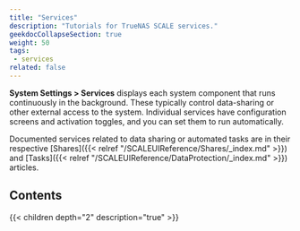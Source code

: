 ```yaml
---
title: "Services"
description: "Tutorials for TrueNAS SCALE services."
geekdocCollapseSection: true
weight: 50
tags:
 - services
related: false
---
```


**System Settings > Services** displays each system component that runs continuously in the background. These typically control data-sharing or other external access to the system. Individual services have configuration screens and activation toggles, and you can set them to run automatically.

Documented services related to data sharing or automated tasks are in their respective [Shares]({{< relref "/SCALEUIReference/Shares/_index.md" >}}) and [Tasks]({{< relref "/SCALEUIReference/DataProtection/_index.md" >}}) articles.

## Contents

{{< children depth="2" description="true" >}}
